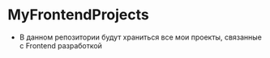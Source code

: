 # MyFrontendProjects
- В данном репозитории будут храниться все мои проекты, связанные с Frontend разработкой
